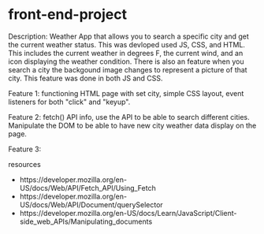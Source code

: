 # front-end-project
Description: 
Weather App that allows you to search a specific city and get the current weather status. This was devloped used JS, CSS, and HTML. This includes the current weather in degrees F, the current wind, and an icon displaying the weather condition. There is also an feature when you search a city the backgound image changes to represent a picture of that city. This feature was done in both JS and CSS. 

Feature 1: functioning HTML page with set city, simple CSS layout, event listeners for both "click" and "keyup".

Feature 2: fetch() API info, use the API to be able to search different cities. Manipulate the DOM to be able to have new city weather data display on the page. 

Feature 3: 

resources
<ul>
  <li>
    https://developer.mozilla.org/en-US/docs/Web/API/Fetch_API/Using_Fetch </li>
  <li>
  https://developer.mozilla.org/en-US/docs/Web/API/Document/querySelector
    </li>
  <li>
    https://developer.mozilla.org/en-US/docs/Learn/JavaScript/Client-side_web_APIs/Manipulating_documents
  </li>
</ul>
